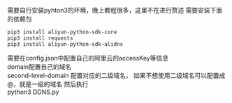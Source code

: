 
需要自行安装pyhton3的环境，晚上教程很多，这里不在进行赘述
需要安装下面的依赖包
```
pip3 install aliyun-python-sdk-core  
pip3 install requests  
pip3 install aliyun-python-sdk-alidns  
```

需要在config.json中配置自己的阿里云的accessKey等信息  
domain配置自己的域名  
second-level-domain 配置对应的二级域名，
如果不想使用二级域名可以配置成@，就是一级的域名
然后执行  
python3 DDNS.py
